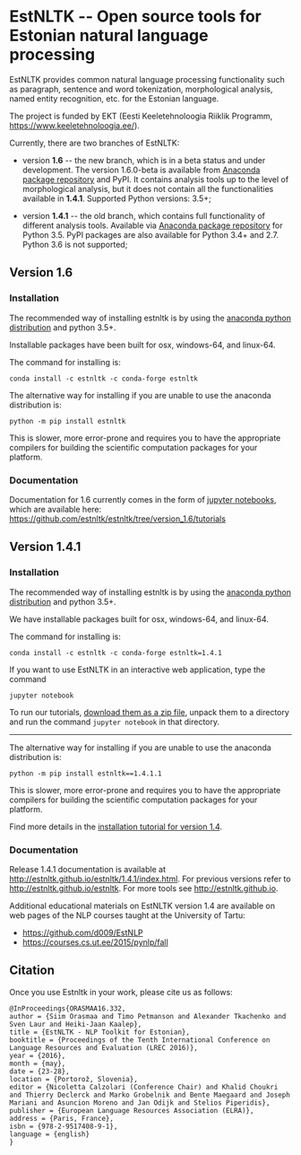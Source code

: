 EstNLTK -- Open source tools for Estonian natural language processing
=====================================================================

EstNLTK provides common natural language processing functionality such as paragraph, sentence and word tokenization,
morphological analysis, named entity recognition, etc. for the Estonian language.

The project is funded by EKT (Eesti Keeletehnoloogia Riiklik Programm, https://www.keeletehnoloogia.ee/).

Currently, there are two branches of EstNLTK:

* version **1.6** -- the new branch, which is in a beta status and under development. The version 1.6.0-beta is available from [Anaconda package repository](https://anaconda.org/estnltk/estnltk) and PyPI. It contains analysis tools up to the level of morphological analysis, but it does not contain all the functionalities available in **1.4.1**. Supported Python versions: 3.5+;
  
* version **1.4.1** -- the old branch, which contains full functionality of different analysis tools. Available via [Anaconda package repository](https://anaconda.org/estnltk/estnltk/files) for Python 3.5. PyPI packages are also available for Python 3.4+ and 2.7. Python 3.6 is not supported;

## Version 1.6

### Installation
The recommended way of installing estnltk is by using the [anaconda python distribution](https://www.anaconda.com/download) and python 3.5+.

Installable packages have been built for osx, windows-64, and linux-64.

The command for installing is:
```
conda install -c estnltk -c conda-forge estnltk
```

The alternative way for installing if you are unable to use the anaconda distribution is:
```
python -m pip install estnltk
```

This is slower, more error-prone and requires you to have the appropriate compilers for building the scientific computation packages for your platform.

### Documentation

Documentation for 1.6 currently comes in the form of [jupyter notebooks](http://jupyter.org), which are available here: https://github.com/estnltk/estnltk/tree/version_1.6/tutorials

## Version 1.4.1

### Installation
The recommended way of installing estnltk is by using the [anaconda python distribution](https://www.anaconda.com/download) and python 3.5+.

We have installable packages built for osx, windows-64, and linux-64.

The command for installing is:
```
conda install -c estnltk -c conda-forge estnltk=1.4.1
```

If you want to use EstNLTK in an interactive web application, type the command

```
jupyter notebook
```
To run our tutorials, [download them as a zip file](https://github.com/estnltk/tutorials/archive/master.zip), unpack them to a directory and run the command `jupyter notebook` in that directory.  

---------

The alternative way for installing if you are unable to use the anaconda distribution is:

`python -m pip install estnltk==1.4.1.1`

This is slower, more error-prone and requires you to have the appropriate compilers for building the scientific computation packages for your platform. 

Find more details in the [installation tutorial for version 1.4](http://estnltk.github.io/estnltk/1.4/tutorials/installation.html).

### Documentation

Release 1.4.1 documentation is available at http://estnltk.github.io/estnltk/1.4.1/index.html.
For previous versions refer to http://estnltk.github.io/estnltk.
For more tools see http://estnltk.github.io.

Additional educational materials on EstNLTK version 1.4 are available on web pages of the NLP courses taught at the University of Tartu:

  * https://github.com/d009/EstNLP
  * https://courses.cs.ut.ee/2015/pynlp/fall

## Citation

Once you use Estnltk in your work, please cite us as follows:

    @InProceedings{ORASMAA16.332,
    author = {Siim Orasmaa and Timo Petmanson and Alexander Tkachenko and Sven Laur and Heiki-Jaan Kaalep},
    title = {EstNLTK - NLP Toolkit for Estonian},
    booktitle = {Proceedings of the Tenth International Conference on Language Resources and Evaluation (LREC 2016)},
    year = {2016},
    month = {may},
    date = {23-28},
    location = {Portorož, Slovenia},
    editor = {Nicoletta Calzolari (Conference Chair) and Khalid Choukri and Thierry Declerck and Marko Grobelnik and Bente Maegaard and Joseph Mariani and Asuncion Moreno and Jan Odijk and Stelios Piperidis},
    publisher = {European Language Resources Association (ELRA)},
    address = {Paris, France},
    isbn = {978-2-9517408-9-1},
    language = {english}
    }
